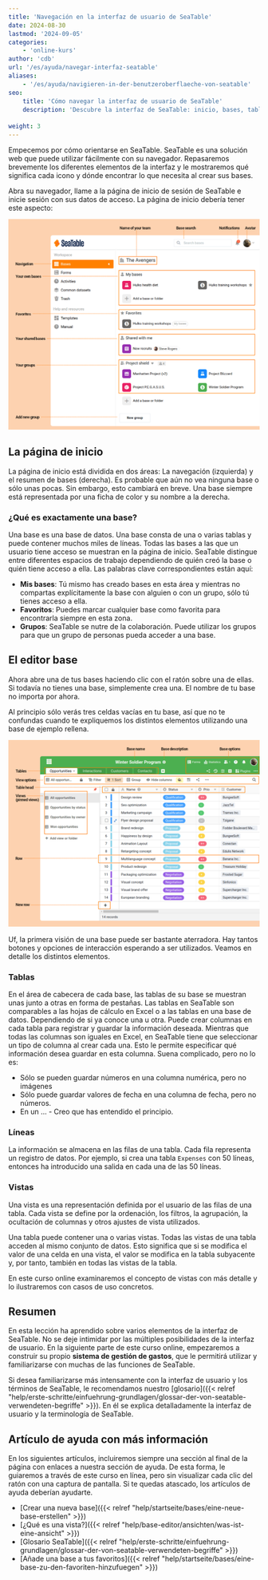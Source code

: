 ```yaml
---
title: 'Navegación en la interfaz de usuario de SeaTable'
date: 2024-08-30
lastmod: '2024-09-05'
categories:
    - 'online-kurs'
author: 'cdb'
url: '/es/ayuda/navegar-interfaz-seatable'
aliases:
    - '/es/ayuda/navigieren-in-der-benutzeroberflaeche-von-seatable'
seo:
    title: 'Cómo navegar la interfaz de usuario de SeaTable'
    description: 'Descubre la interfaz de SeaTable: inicio, bases, tablas y vistas. Aprende dónde encontrar cada función y navega cada área fácilmente siguiendo los pasos.'

weight: 3
---
```


Empecemos por cómo orientarse en SeaTable. SeaTable es una solución web que puede utilizar fácilmente con su navegador. Repasaremos brevemente los diferentes elementos de la interfaz y le mostraremos qué significa cada icono y dónde encontrar lo que necesita al crear sus bases.

Abra su navegador, llame a la página de inicio de sesión de SeaTable e inicie sesión con sus datos de acceso. La página de inicio debería tener este aspecto:

![Elementos de la página de inicio de SeaTable](images/elements_seatable_homepage.png)

## La página de inicio

La página de inicio está dividida en dos áreas: La navegación (izquierda) y el resumen de bases (derecha). Es probable que aún no vea ninguna base o sólo unas pocas. Sin embargo, esto cambiará en breve. Una base siempre está representada por una ficha de color y su nombre a la derecha.

### ¿Qué es exactamente una base?

Una base es una base de datos. Una base consta de una o varias tablas y puede contener muchos miles de líneas. Todas las bases a las que un usuario tiene acceso se muestran en la página de inicio. SeaTable distingue entre diferentes espacios de trabajo dependiendo de quién creó la base o quién tiene acceso a ella. Las palabras clave correspondientes están aquí:

- **Mis bases**: Tú mismo has creado bases en esta área y mientras no compartas explícitamente la base con alguien o con un grupo, sólo tú tienes acceso a ella.
- **Favoritos**: Puedes marcar cualquier base como favorita para encontrarla siempre en esta zona.
- **Grupos**: SeaTable se nutre de la colaboración. Puede utilizar los grupos para que un grupo de personas pueda acceder a una base.

## El editor base

Ahora abre una de tus bases haciendo clic con el ratón sobre una de ellas. Si todavía no tienes una base, simplemente crea una. El nombre de tu base no importa por ahora.

Al principio sólo verás tres celdas vacías en tu base, así que no te confundas cuando te expliquemos los distintos elementos utilizando una base de ejemplo rellena.

![Elementos de la base SeaTable](images/elements_seatable_base.png)

Uf, la primera visión de una base puede ser bastante aterradora. Hay tantos botones y opciones de interacción esperando a ser utilizados. Veamos en detalle los distintos elementos.

### Tablas

En el área de cabecera de cada base, las tablas de su base se muestran unas junto a otras en forma de pestañas. Las tablas en SeaTable son comparables a las hojas de cálculo en Excel o a las tablas en una base de datos. Dependiendo de si ya conoce una u otra. Puede crear columnas en cada tabla para registrar y guardar la información deseada. Mientras que todas las columnas son iguales en Excel, en SeaTable tiene que seleccionar un tipo de columna al crear cada una. Esto le permite especificar qué información desea guardar en esta columna. Suena complicado, pero no lo es:

- Sólo se pueden guardar números en una columna numérica, pero no imágenes
- Sólo puede guardar valores de fecha en una columna de fecha, pero no números.
- En un ... - Creo que has entendido el principio.

### Líneas

La información se almacena en las filas de una tabla. Cada fila representa un registro de datos. Por ejemplo, si crea una tabla `Expenses` con 50 líneas, entonces ha introducido una salida en cada una de las 50 líneas.

### Vistas

Una vista es una representación definida por el usuario de las filas de una tabla. Cada vista se define por la ordenación, los filtros, la agrupación, la ocultación de columnas y otros ajustes de vista utilizados.

Una tabla puede contener una o varias vistas. Todas las vistas de una tabla acceden al mismo conjunto de datos. Esto significa que si se modifica el valor de una celda en una vista, el valor se modifica en la tabla subyacente y, por tanto, también en todas las vistas de la tabla.

En este curso online examinaremos el concepto de vistas con más detalle y lo ilustraremos con casos de uso concretos.

## Resumen

En esta lección ha aprendido sobre varios elementos de la interfaz de SeaTable. No se deje intimidar por las múltiples posibilidades de la interfaz de usuario. En la siguiente parte de este curso online, empezaremos a construir su propio **sistema de gestión de gastos**, que le permitirá utilizar y familiarizarse con muchas de las funciones de SeaTable.

Si desea familiarizarse más intensamente con la interfaz de usuario y los términos de SeaTable, le recomendamos nuestro [glosario]({{< relref "help/erste-schritte/einfuehrung-grundlagen/glossar-der-von-seatable-verwendeten-begriffe" >}}). En él se explica detalladamente la interfaz de usuario y la terminología de SeaTable.

## Artículo de ayuda con más información

En los siguientes artículos, incluiremos siempre una sección al final de la página con enlaces a nuestra sección de ayuda. De esta forma, le guiaremos a través de este curso en línea, pero sin visualizar cada clic del ratón con una captura de pantalla. Si te quedas atascado, los artículos de ayuda deberían ayudarte.

- [Crear una nueva base]({{< relref "help/startseite/bases/eine-neue-base-erstellen" >}})
- [¿Qué es una vista?]({{< relref "help/base-editor/ansichten/was-ist-eine-ansicht" >}})
- [Glosario SeaTable]({{< relref "help/erste-schritte/einfuehrung-grundlagen/glossar-der-von-seatable-verwendeten-begriffe" >}})
- [Añade una base a tus favoritos]({{< relref "help/startseite/bases/eine-base-zu-den-favoriten-hinzufuegen" >}})
